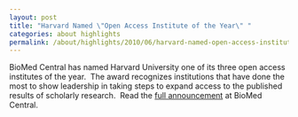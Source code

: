 ```yaml
---
layout: post
title: "Harvard Named \"Open Access Institute of the Year\" "
categories: about highlights
permalink: /about/highlights/2010/06/harvard-named-open-access-institute-year/index.html
---
```

<p>BioMed Central has named Harvard University one of its three open access institutes of the year. &nbsp;The award recognizes institutions that have done the most to show leadership in taking steps to expand access to the published results of scholarly research. &nbsp;Read the <a href="http://www.biomedcentral.com/researchawards/winners/#open_access_inst" target="_blank">full announcement</a> at BioMed Central.</p>